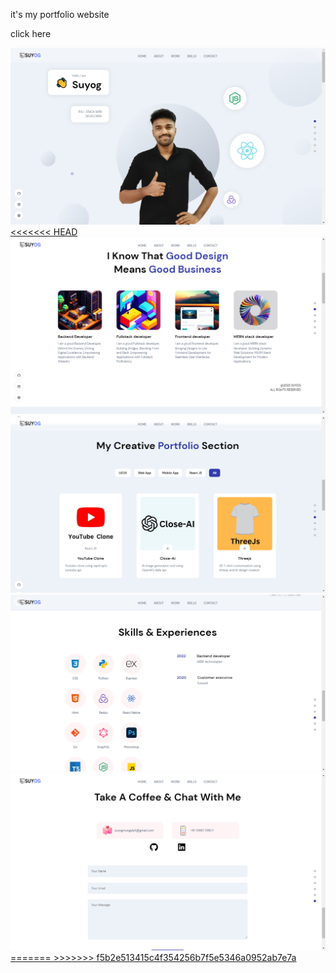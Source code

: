 it's my portfolio website 
<p>click here <a href="https://suyogmungale.netlify.app/"> </p>
<img src="src\assets\Screenshot1.png" alt="Example Image">
<<<<<<< HEAD

<img src="src\assets\Screenshot2.png" alt="Example Image">

<img src="src\assets\Screenshot3.png" alt="Example Image">

<img src="src\assets\Screenshot4.png" alt="Example Image">

<img src="src\assets\Screenshot5.png" alt="Example Image">
=======
>>>>>>> f5b2e513415c4f354256b7f5e5346a0952ab7e7a

